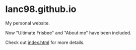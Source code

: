 # Ianc98.github.io
My personal website.

Now "Ultimate Frisbee" and "About me" have been included.

Check out [index.html](ianc98.github.io/index.html) for more details.
